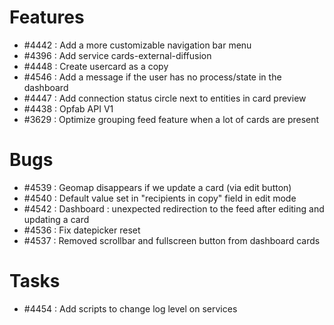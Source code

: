 # Features

- #4442 : Add a more customizable navigation bar menu
- #4396 : Add service cards-external-diffusion 
- #4448 : Create usercard as a copy
- #4546 : Add a message if the user has no process/state in the dashboard
- #4447 : Add connection status circle next to entities in card preview
- #4438 : Opfab API V1
- #3629 : Optimize grouping feed feature when a lot of cards are present

# Bugs

- #4539 : Geomap disappears if we update a card (via edit button)
- #4540 : Default value set in "recipients in copy" field in edit mode
- #4542 : Dashboard : unexpected redirection to the feed after editing and updating a card
- #4536 : Fix datepicker reset
- #4537 : Removed scrollbar and fullscreen button from dashboard cards


# Tasks

 - #4454 : Add scripts to change log level on services
